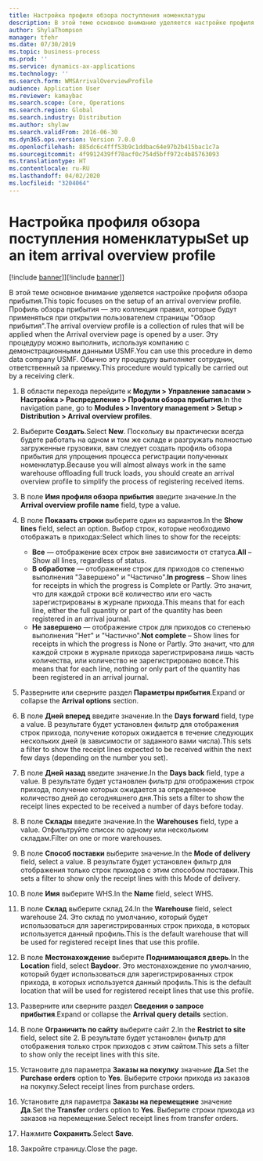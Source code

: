 ```yaml
---
title: Настройка профиля обзора поступления номенклатуры
description: В этой теме основное внимание уделяется настройке профиля обзора прибытия.
author: ShylaThompson
manager: tfehr
ms.date: 07/30/2019
ms.topic: business-process
ms.prod: ''
ms.service: dynamics-ax-applications
ms.technology: ''
ms.search.form: WMSArrivalOverviewProfile
audience: Application User
ms.reviewer: kamaybac
ms.search.scope: Core, Operations
ms.search.region: Global
ms.search.industry: Distribution
ms.author: shylaw
ms.search.validFrom: 2016-06-30
ms.dyn365.ops.version: Version 7.0.0
ms.openlocfilehash: 885dc6c4fff53b9c1ddbac64e97b2b415bac1c7a
ms.sourcegitcommit: 4f9912439ff78acf0c754d5bff972c4b85763093
ms.translationtype: HT
ms.contentlocale: ru-RU
ms.lasthandoff: 04/02/2020
ms.locfileid: "3204064"
---
```

# <a name="set-up-an-item-arrival-overview-profile"></a><span data-ttu-id="ab32b-103">Настройка профиля обзора поступления номенклатуры</span><span class="sxs-lookup"><span data-stu-id="ab32b-103">Set up an item arrival overview profile</span></span>

<span data-ttu-id="ab32b-104">[!include [banner](../../includes/banner.md)]]</span><span class="sxs-lookup"><span data-stu-id="ab32b-104">[!include [banner](../../includes/banner.md)]]</span></span>

<span data-ttu-id="ab32b-105">В этой теме основное внимание уделяется настройке профиля обзора прибытия.</span><span class="sxs-lookup"><span data-stu-id="ab32b-105">This topic focuses on the setup of an arrival overview profile.</span></span> <span data-ttu-id="ab32b-106">Профиль обзора прибытия — это коллекция правил, которые будут применяться при открытии пользователем страницы "Обзор прибытия".</span><span class="sxs-lookup"><span data-stu-id="ab32b-106">The arrival overview profile is a collection of rules that will be applied when the Arrival overview page is opened by a user.</span></span> <span data-ttu-id="ab32b-107">Эту процедуру можно выполнить, используя компанию с демонстрационными данными USMF.</span><span class="sxs-lookup"><span data-stu-id="ab32b-107">You can use this procedure in demo data company USMF.</span></span> <span data-ttu-id="ab32b-108">Обычно эту процедуру выполняет сотрудник, ответственный за приемку.</span><span class="sxs-lookup"><span data-stu-id="ab32b-108">This procedure would typically be carried out by a receiving clerk.</span></span>

1. <span data-ttu-id="ab32b-109">В области перехода перейдите к **Модули > Управление запасами > Настройка > Распределение > Профили обзора прибытия**.</span><span class="sxs-lookup"><span data-stu-id="ab32b-109">In the navigation pane, go to **Modules > Inventory management > Setup > Distribution > Arrival overview profiles**.</span></span>
2. <span data-ttu-id="ab32b-110">Выберите **Создать**.</span><span class="sxs-lookup"><span data-stu-id="ab32b-110">Select **New**.</span></span> <span data-ttu-id="ab32b-111">Поскольку вы практически всегда будете работать на одном и том же складе и разгружать полностью загруженные грузовики, вам следует создать профиль обзора прибытия для упрощения процесса регистрации полученных номенклатур.</span><span class="sxs-lookup"><span data-stu-id="ab32b-111">Because you will almost always work in the same warehouse offloading full truck loads, you should create an arrival overview profile to simplify the process of registering received items.</span></span>  
3. <span data-ttu-id="ab32b-112">В поле **Имя профиля обзора прибытия** введите значение.</span><span class="sxs-lookup"><span data-stu-id="ab32b-112">In the **Arrival overview profile name** field, type a value.</span></span>
4. <span data-ttu-id="ab32b-113">В поле **Показать строки** выберите один из вариантов.</span><span class="sxs-lookup"><span data-stu-id="ab32b-113">In the **Show lines** field, select an option.</span></span> <span data-ttu-id="ab32b-114">Выбор строк, которые необходимо отображать в приходах:</span><span class="sxs-lookup"><span data-stu-id="ab32b-114">Select which lines to show for the receipts:</span></span>  

    - <span data-ttu-id="ab32b-115">**Все** — отображение всех строк вне зависимости от статуса.</span><span class="sxs-lookup"><span data-stu-id="ab32b-115">**All** – Show all lines, regardless of status.</span></span>   
    - <span data-ttu-id="ab32b-116">**В обработке** — отображение строк для приходов со степенью выполнения "Завершено" и "Частично".</span><span class="sxs-lookup"><span data-stu-id="ab32b-116">**In progress** – Show lines for receipts in which the progress is Complete or Partly.</span></span> <span data-ttu-id="ab32b-117">Это значит, что для каждой строки всё количество или его часть зарегистрированы в журнале прихода.</span><span class="sxs-lookup"><span data-stu-id="ab32b-117">This means that for each line, either the full quantity or part of the quantity has been registered in an arrival journal.</span></span>   
    - <span data-ttu-id="ab32b-118">**Не завершено** — отображение строк для приходов со степенью выполнения "Нет" и "Частично".</span><span class="sxs-lookup"><span data-stu-id="ab32b-118">**Not complete** – Show lines for receipts in which the progress is None or Partly.</span></span> <span data-ttu-id="ab32b-119">Это значит, что для каждой строки в журнале прихода зарегистрирована лишь часть количества, или количество не зарегистрировано вовсе.</span><span class="sxs-lookup"><span data-stu-id="ab32b-119">This means that for each line, nothing or only part of the quantity has been registered in an arrival journal.</span></span>  

5. <span data-ttu-id="ab32b-120">Разверните или сверните раздел **Параметры прибытия**.</span><span class="sxs-lookup"><span data-stu-id="ab32b-120">Expand or collapse the **Arrival options** section.</span></span>
6. <span data-ttu-id="ab32b-121">В поле **Дней вперед** введите значение.</span><span class="sxs-lookup"><span data-stu-id="ab32b-121">In the **Days forward** field, type a value.</span></span> <span data-ttu-id="ab32b-122">В результате будет установлен фильтр для отображения строк прихода, получение которых ожидается в течение следующих нескольких дней (в зависимости от заданного вами числа).</span><span class="sxs-lookup"><span data-stu-id="ab32b-122">This sets a filter to show the receipt lines expected to be received within the next few days (depending on the number you set).</span></span>  
7. <span data-ttu-id="ab32b-123">В поле **Дней назад** введите значение.</span><span class="sxs-lookup"><span data-stu-id="ab32b-123">In the **Days back** field, type a value.</span></span> <span data-ttu-id="ab32b-124">В результате будет установлен фильтр для отображения строк прихода, получение которых ожидается за определенное количество дней до сегодняшнего дня.</span><span class="sxs-lookup"><span data-stu-id="ab32b-124">This sets a filter to show the receipt lines expected to be received a number of days before today.</span></span>  
8. <span data-ttu-id="ab32b-125">В поле **Склады** введите значение.</span><span class="sxs-lookup"><span data-stu-id="ab32b-125">In the **Warehouses** field, type a value.</span></span> <span data-ttu-id="ab32b-126">Отфильтруйте список по одному или нескольким складам.</span><span class="sxs-lookup"><span data-stu-id="ab32b-126">Filter on one or more warehouses.</span></span>  
9. <span data-ttu-id="ab32b-127">В поле **Способ поставки** выберите значение.</span><span class="sxs-lookup"><span data-stu-id="ab32b-127">In the **Mode of delivery** field, select a value.</span></span> <span data-ttu-id="ab32b-128">В результате будет установлен фильтр для отображения только строк приходов с этим способом поставки.</span><span class="sxs-lookup"><span data-stu-id="ab32b-128">This sets a filter to show only the receipt lines with this Mode of delivery.</span></span>  
10. <span data-ttu-id="ab32b-129">В поле **Имя** выберите WHS.</span><span class="sxs-lookup"><span data-stu-id="ab32b-129">In the **Name** field, select WHS.</span></span>
11. <span data-ttu-id="ab32b-130">В поле **Склад** выберите склад 24.</span><span class="sxs-lookup"><span data-stu-id="ab32b-130">In the **Warehouse** field, select warehouse 24.</span></span> <span data-ttu-id="ab32b-131">Это склад по умолчанию, который будет использоваться для зарегистрированных строк прихода, в которых используется данный профиль.</span><span class="sxs-lookup"><span data-stu-id="ab32b-131">This is the default warehouse that will be used for registered receipt lines that use this profile.</span></span>  
12. <span data-ttu-id="ab32b-132">В поле **Местонахождение** выберите **Поднимающаяся дверь**.</span><span class="sxs-lookup"><span data-stu-id="ab32b-132">In the **Location** field, select **Baydoor**.</span></span> <span data-ttu-id="ab32b-133">Это местонахождение по умолчанию, который будет использоваться для зарегистрированных строк прихода, в которых используется данный профиль.</span><span class="sxs-lookup"><span data-stu-id="ab32b-133">This is the default location that will be used for registered receipt lines that use this profile.</span></span>  
13. <span data-ttu-id="ab32b-134">Разверните или сверните раздел **Сведения о запросе прибытия**.</span><span class="sxs-lookup"><span data-stu-id="ab32b-134">Expand or collapse the **Arrival query details** section.</span></span>
14. <span data-ttu-id="ab32b-135">В поле **Ограничить по сайту** выберите сайт 2.</span><span class="sxs-lookup"><span data-stu-id="ab32b-135">In the **Restrict to site** field, select site 2.</span></span> <span data-ttu-id="ab32b-136">В результате будет установлен фильтр для отображения только строк приходов с этим сайтом.</span><span class="sxs-lookup"><span data-stu-id="ab32b-136">This sets a filter to show only the receipt lines with this site.</span></span>  
15. <span data-ttu-id="ab32b-137">Установите для параметра **Заказы на покупку** значение **Да**.</span><span class="sxs-lookup"><span data-stu-id="ab32b-137">Set the **Purchase orders** option to **Yes**.</span></span> <span data-ttu-id="ab32b-138">Выберите строки прихода из заказов на покупку.</span><span class="sxs-lookup"><span data-stu-id="ab32b-138">Select receipt lines from purchase orders.</span></span>  
16. <span data-ttu-id="ab32b-139">Установите для параметра **Заказы на перемещение** значение **Да**.</span><span class="sxs-lookup"><span data-stu-id="ab32b-139">Set the **Transfer** orders option to **Yes**.</span></span> <span data-ttu-id="ab32b-140">Выберите строки прихода из заказов на перемещение.</span><span class="sxs-lookup"><span data-stu-id="ab32b-140">Select receipt lines from transfer orders.</span></span>  
17. <span data-ttu-id="ab32b-141">Нажмите **Сохранить**.</span><span class="sxs-lookup"><span data-stu-id="ab32b-141">Select **Save**.</span></span>
18. <span data-ttu-id="ab32b-142">Закройте страницу.</span><span class="sxs-lookup"><span data-stu-id="ab32b-142">Close the page.</span></span>

